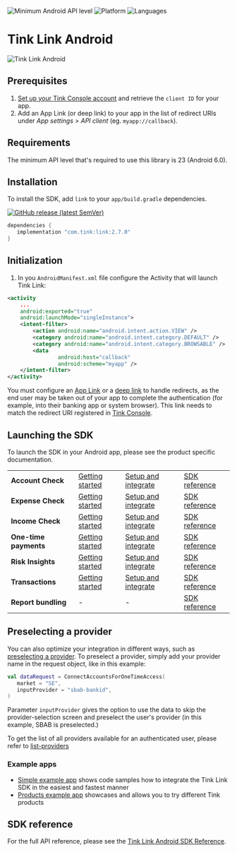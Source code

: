 ![Minimum Android API level](https://img.shields.io/badge/api-23%2B-0E9EC2)
![Platform](https://img.shields.io/badge/platform-Android-blue.svg)
![Languages](https://img.shields.io/badge/languages-Kotlin-blue.svg)

# Tink Link Android

![Tink Link Android](https://github.com/tink-ab/tink-link-android-private/assets/102951880/40b9dab6-b823-4b1e-9d1b-abb4f9958f11)

## Prerequisites

1. [Set up your Tink Console account](https://docs.tink.com/resources/console/set-up-your-tink-account) and retrieve the `client ID` for your app.
2. Add an App Link (or deep link) to your app in the list of redirect URIs under _App settings > API client_ (eg. `myapp://callback`).

## Requirements

The minimum API level that's required to use this library is 23 (Android 6.0).

## Installation

To install the SDK, add `link` to your `app/build.gradle` dependencies.

[![GitHub release (latest SemVer)](https://img.shields.io/github/v/release/tink-ab/tink-link-android?color=%230E9EC2)](https://github.com/tink-ab/tink-link-android/releases/latest)

```groovy
dependencies {
   implementation "com.tink:link:2.7.0"
}
```

## Initialization

1. In you `AndroidManifest.xml` file configure the Activity that will launch Tink Link:

```xml
<activity
    ...
    android:exported="true"
    android:launchMode="singleInstance">
    <intent-filter>
        <action android:name="android.intent.action.VIEW" />
        <category android:name="android.intent.category.DEFAULT" />
        <category android:name="android.intent.category.BROWSABLE" />
        <data
                android:host="callback"
                android:scheme="myapp" />
    </intent-filter>
</activity>
```

You must configure an [App Link](https://developer.android.com/training/app-links) or a [deep link](https://developer.android.com/training/app-links/deep-linking) to handle redirects, as the end user may be taken out of your app to complete the authentication (for example, into their banking app or system browser). This link needs to match the redirect URI registered in [Tink Console](https://console.tink.com/).

## Launching the SDK

To launch the SDK in your Android app, please see the product specific documentation.

|                       |                                                                                                                    |                                                                                                                                               |                                                               |
| --------------------- | ------------------------------------------------------------------------------------------------------------------ | --------------------------------------------------------------------------------------------------------------------------------------------- | ------------------------------------------------------------- |
| **Account Check**     | [Getting started](https://docs.tink.com/resources/account-check/verify-your-first-account)                         | [Setup and integrate](https://docs.tink.com/resources/account-check/setup-and-integrate-account-check#tink-link-for-android)                  | [SDK reference](https://tink-ab.github.io/tink-link-android/-tink%20-link%20-android%20-s-d-k/com.tink.link.core.features.accountCheck/-tink-account-check/index.html) |
| **Expense Check**     | [Getting started](https://docs.tink.com/resources/expense-check/fetch-your-first-expense-check-report)             | [Setup and integrate](https://docs.tink.com/resources/expense-check/setup-and-integrate-expense-check#tink-link-for-android)                  | [SDK reference](https://tink-ab.github.io/tink-link-android/-tink%20-link%20-android%20-s-d-k/com.tink.link.core.features.expensecheck/-tink-expense-check/index.html) |
| **Income Check**      | [Getting started](https://docs.tink.com/resources/income-check/fetch-your-first-income-check-report)               | [Setup and integrate](https://docs.tink.com/resources/income-check/setup-and-integrate-income-check#tink-link-for-android)                    | [SDK reference](https://tink-ab.github.io/tink-link-android/-tink%20-link%20-android%20-s-d-k/com.tink.link.core.features.incomecheck/-tink-income-check/index.html) |
| **One-time payments** | [Getting started](https://docs.tink.com/resources/payments/one-time-payments/initiate-your-first-one-time-payment) | [Setup and integrate](https://docs.tink.com/resources/payments/one-time-payments/setup-and-integrate-one-time-payments#tink-link-for-android) | [SDK reference](https://tink-ab.github.io/tink-link-android/-tink%20-link%20-android%20-s-d-k/com.tink.link.core.features.payments/-tink-payments/index.html) |
| **Risk Insights**     | [Getting started](https://docs.tink.com/resources/risk-insights/fetch-your-first-risk-insights-report)             | [Setup and integrate](https://docs.tink.com/resources/risk-insights/setup-and-integrate-risk-insights#tink-link-for-android)                  | [SDK reference](https://tink-ab.github.io/tink-link-android/-tink%20-link%20-android%20-s-d-k/com.tink.link.core.features.riskInsights/-tink-risk-insights/index.html) |
| **Transactions**      | [Getting started](https://docs.tink.com/resources/transactions/connect-to-a-bank-account)                          | [Setup and integrate](https://docs.tink.com/resources/transactions/setup-and-integrate-transactions#tink-link-for-android)                    | [SDK reference](https://tink-ab.github.io/tink-link-android/-tink%20-link%20-android%20-s-d-k/com.tink.link.core.features.transactions/-tink-transactions/index.html) |
| **Report bundling**   | -                                                                                                                  | -                                                                                                                                             | [SDK reference](https://tink-ab.github.io/tink-link-android/-tink%20-link%20-android%20-s-d-k/com.tink.link.core.features.reports/-tink-reports/index.html) |

## Preselecting a provider

You can also optimize your integration in different ways, such as [preselecting a provider](https://docs.tink.com/resources/account-check/optimize-your-account-check-integration#preselecting-a-bank).
To preselect a provider, simply add your provider name in the request object, like in this example:

```kotlin
val dataRequest = ConnectAccountsForOneTimeAccess(
   market = "SE",
   inputProvider = "sbab-bankid",
)
```
Parameter `inputProvider` gives the option to use the data to skip the provider-selection screen and preselect the user's provider (in this example, SBAB is preselected.)

To get the list of all providers available for an authenticated user, please refer to [list-providers](https://docs.tink.com/api#connectivity/provider/list-providers)

### Example apps

- [Simple example app](https://github.com/tink-ab/tink-link-android/tree/master/sample-dev) shows code samples how to integrate the Tink Link SDK in the easiest and fastest manner
- [Products example app](https://github.com/tink-ab/tink-link-android/tree/master/sample-app) showcases and allows you to try different Tink products

## SDK reference

For the full API reference, please see the [Tink Link Android SDK Reference](https://tink-ab.github.io/tink-link-android/).
